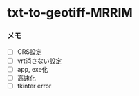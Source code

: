 # txt-to-geotiff-MRRIM
### メモ
  - [ ] CRS設定
  - [ ] vrt消さない設定
  - [ ] app, exe化
  - [ ] 高速化
  - [ ] tkinter error
